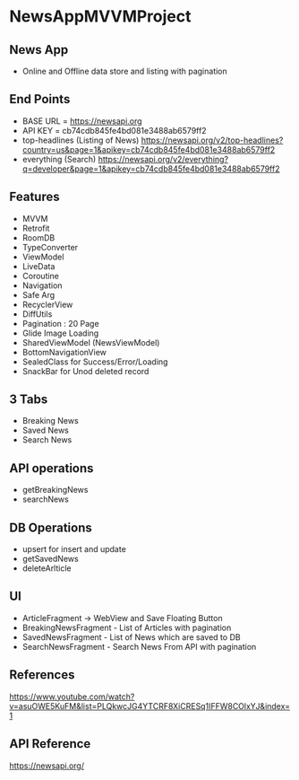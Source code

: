 # NewsAppMVVMProject

News App
---
- Online and Offline data store and listing with pagination

End Points
---
- BASE URL = https://newsapi.org
- API KEY = cb74cdb845fe4bd081e3488ab6579ff2
- top-headlines (Listing of News)
https://newsapi.org/v2/top-headlines?country=us&page=1&apikey=cb74cdb845fe4bd081e3488ab6579ff2
- everything (Search)
https://newsapi.org/v2/everything?q=developer&page=1&apikey=cb74cdb845fe4bd081e3488ab6579ff2

Features
---

- MVVM
- Retrofit
- RoomDB
- TypeConverter
- ViewModel
- LiveData
- Coroutine
- Navigation
- Safe Arg
- RecyclerView
- DiffUtils
- Pagination : 20 Page
- Glide Image Loading
- SharedViewModel (NewsViewModel)
- BottomNavigationView
- SealedClass for Success/Error/Loading
- SnackBar for Unod deleted record

3 Tabs
---
- Breaking News
- Saved News
- Search News

API operations
---
- getBreakingNews
- searchNews

DB Operations
---
- upsert for insert and update
- getSavedNews
- deleteArlticle

UI
---
- ArticleFragment -> WebView and Save Floating Button
- BreakingNewsFragment - List of Articles with pagination
- SavedNewsFragment - List of News which are saved to DB
- SearchNewsFragment - Search News From API with pagination

References
---
https://www.youtube.com/watch?v=asuOWE5KuFM&list=PLQkwcJG4YTCRF8XiCRESq1IFFW8COlxYJ&index=1

API Reference
---
https://newsapi.org/
